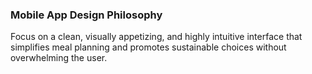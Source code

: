 ### Mobile App Design Philosophy
Focus on a clean, visually appetizing, and highly intuitive interface that simplifies meal planning and promotes sustainable choices without overwhelming the user.
